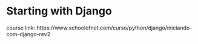 <h1>Starting with Django</h1>
<p>course link: https://www.schoolofnet.com/curso/python/django/iniciando-com-django-rev2</p>
